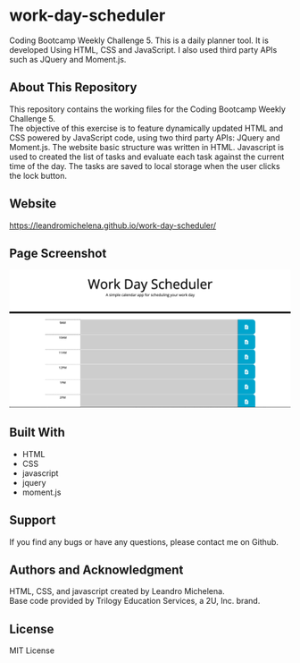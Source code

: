 # work-day-scheduler
Coding Bootcamp Weekly Challenge 5. This is a daily planner tool. It is developed Using HTML, CSS and JavaScript. I also used third party APIs such as JQuery and Moment.js.

## About This Repository
This repository contains the working files for the Coding Bootcamp Weekly Challenge 5. <br>
The objective of this exercise is to feature dynamically updated HTML and CSS powered by JavaScript code, using two third party APIs: JQuery and Moment.js. The website basic structure was written in HTML. Javascript is used to created the list of tasks and evaluate each task against the current time of the day. The tasks are saved to local storage when the user clicks the lock button.

## Website
https://leandromichelena.github.io/work-day-scheduler/

## Page Screenshot
![](./images/PageScreenshot.png)

## Built With
* HTML
* CSS
* javascript
* jquery
* moment.js

## Support
If you find any bugs or have any questions, please contact me on Github.

## Authors and Acknowledgment
HTML, CSS, and javascript created by Leandro Michelena. <br>
Base code provided by Trilogy Education Services, a 2U, Inc. brand.

## License
MIT License

